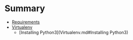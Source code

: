 # Summary

* [Requirements](Requirements.md)
* [Virtualenv](Virtualenv.md)
    *  [Installing Python3](Virtualenv.md#Installing Python3)
